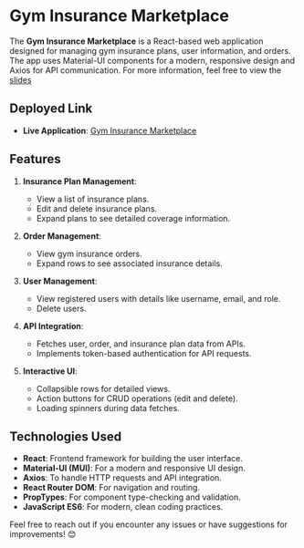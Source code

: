 # Gym Insurance Marketplace

The **Gym Insurance Marketplace** is a React-based web application designed for managing gym insurance plans, user information, and orders. The app uses Material-UI components for a modern, responsive design and Axios for API communication.
For more information, feel free to view the [slides](https://docs.google.com/presentation/d/1kx8rACSHW8D5jlP59geQWJgpVhX3G4-PFuJRg6gmWno/edit?usp=sharing) 
## Deployed Link
- **Live Application**: [Gym Insurance Marketplace](https://gym-insurance-marketplace-fe.onrender.com)

## Features

1. **Insurance Plan Management**:
   - View a list of insurance plans.
   - Edit and delete insurance plans.
   - Expand plans to see detailed coverage information.

2. **Order Management**:
   - View gym insurance orders.
   - Expand rows to see associated insurance details.

3. **User Management**:
   - View registered users with details like username, email, and role.
   - Delete users.

4. **API Integration**:
   - Fetches user, order, and insurance plan data from APIs.
   - Implements token-based authentication for API requests.

5. **Interactive UI**:
   - Collapsible rows for detailed views.
   - Action buttons for CRUD operations (edit and delete).
   - Loading spinners during data fetches.

## Technologies Used

- **React**: Frontend framework for building the user interface.
- **Material-UI (MUI)**: For a modern and responsive UI design.
- **Axios**: To handle HTTP requests and API integration.
- **React Router DOM**: For navigation and routing.
- **PropTypes**: For component type-checking and validation.
- **JavaScript ES6**: For modern, clean coding practices.



Feel free to reach out if you encounter any issues or have suggestions for improvements! 😊